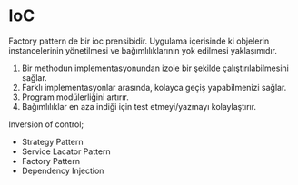 # IoC

Factory pattern de bir ioc prensibidir. Uygulama içerisinde ki objelerin instancelerinin yönetilmesi ve bağımlılıklarının yok edilmesi yaklaşımıdır.



1. Bir methodun implementasyonundan izole bir şekilde çalıştırılabilmesini sağlar.
2. Farklı implementasyonlar arasında, kolayca geçiş yapabilmenizi sağlar.
3. Program modülerliğini artırır.
4. Bağımlılıklar en aza indiği için test etmeyi/yazmayı kolaylaştırır.

Inversion of control;

* Strategy Pattern
* Service Lacator Pattern
* Factory Pattern
* Dependency Injection
